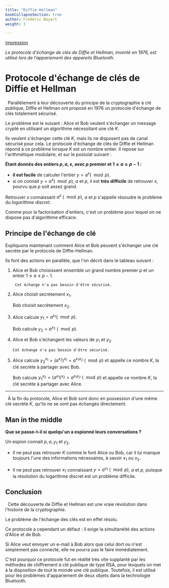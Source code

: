 ```yaml
---
title: "Diffie-Hellman"
bookCollapseSection: true
author: Frédéric Bayart
weight: 3

---
```


[impression](/uploads/docnsitale/securisation/diffiehelman.pdf)

_Le protocole d'échange de clés de Diffie et Hellman, inventé en 1976,_
_est utilisé lors de l’appariement des appareils Bluetooth._

# Protocole d'échange de clés de Diffie et Hellman

  Parallèlement à leur découverte du principe de la cryptographie à clé
publique, Diffie et Hellman ont proposé en 1976 un protocole d'échange
de clés totalement sécurisé.


Le problème est le suivant : Alice et Bob veulent s'échanger un message crypté
en utilisant un algorithme nécessitant une clé $K$.

Ils veulent s'échanger cette clé $K$, mais ils ne disposent pas de canal
sécurisé pour cela. Le protocole d'échange de clés de Diffie et Hellman répond
à ce problème lorsque $K$ est un nombre entier. Il repose sur l'arithmétique
modulaire, et sur le postulat suivant :

**Étant donnés des entiers $p,a,x$, avec $p$ premier et $1\leq a\leq p-1$ :**

*   **il est facile** de calculer l'entier $y=a^x (\mod p)$.
*   si on connait $y=a^x (\mod p)$, $a$ et $p$,
    il est **très difficile** de retrouver $x$, pourvu que $p$ soit assez grand.

Retrouver $x$ connaissant $a^x\ (\mod p)$, $a$ et $p$
s'appelle résoudre le problème du _logarithme discret_.

Comme pour la factorisation d'entiers, c'est un problème pour lequel
on ne dispose pas d'algorithme efficace.

## Principe de l'échange de clé

Expliquons maintenant comment Alice et Bob peuvent s'échanger une clé
secrète par le protocole de Diffie-Hellman.

Ils font des actions en parallèle, que l'on décrit dans le tableau suivant :

1.  Alice et Bob choisissent ensemble un grand
    nombre premier $p$ et un entier $1\leq a\leq p-1$.

         Cet échange n'a pas besoin d'être sécurisé.

2.  Alice choisit secrètement $x_1$.

    Bob choisit secrètement $x_2$.

3.  Alice calcule $y_1=a^{x_1} (\mod p)$.

    Bob calcule $y_2=a^{x_2}\ (\mod p)$.

4.  Alice et Bob s'échangent les valeurs de
    $y_1$ et $y_2$.

        Cet échange n'a pas besoin d'être sécurisé.

5.  Alice calcule $y_2^{x_1}=(a^{x_2})^{x_1}=a^{x_1x_2}\ (\mod p)$
    et appelle ce nombre $K$, la clé secrète à partager avec Bob.


    Bob calcule $y_1^{x_2}=(a^{x_1})^{x_2}=a^{x_1x_2}\ (\mod p)$
    et appelle ce nombre $K$, la clé secrète à partager avec Alice.

---

  À la fin du protocole, Alice et Bob sont donc en possession d'une
même clé secrète $K$, qu'ils ne se sont pas échangés directement.

## Man in the middle

**Que se passe-t-il si quelqu'un a espionné leurs conversations ?**

Un espion connait $p,a,y_1$ et $y_2$.

*   Il ne peut pas retrouver $K$ comme le font Alice ou Bob, car
    il lui manque toujours l'une des informations nécessaires, à savoir
    $x_1$ ou $x_2$.

*   Il ne peut pas retrouver $x_1$ connaissant
    $y=a^{x_1}\ (\mod p)$, $a$ et $p$, puisque la résolution du
    logarithme discret est un problème difficile.

## Conclusion

  Cette découverte de Diffie et Hellman est une vraie révolution dans
l'histoire de la cryptographie.

Le problème de l'échange des clés est en effet résolu.

Ce protocole a cependant un défaut : il exige la simultanéité des actions
d'Alice et de Bob.

Si Alice veut envoyer un e-mail à Bob alors que celui
dort ou n'est simplement pas connecté, elle ne pourra pas le faire
immédiatement.

C'est pourquoi ce protocole fut en réalité très vite supplanté par les
méthodes de chiffrement à clé publique de type RSA, pour lesquels on met
à la disposition de tout le monde une clé publique. Toutefois, il est
utilisé pour les problèmes d'appariement de deux objets dans la technologie
Bluetooth.
